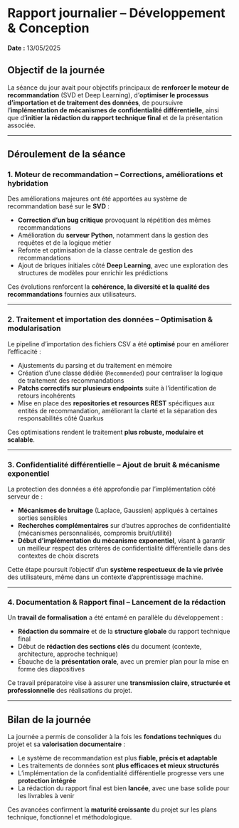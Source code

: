# Rapport journalier – Développement & Conception  
**Date :** 13/05/2025  

## Objectif de la journée  
La séance du jour avait pour objectifs principaux de **renforcer le moteur de recommandation** (SVD et Deep Learning), d’**optimiser le processus d’importation et de traitement des données**, de poursuivre l’**implémentation de mécanismes de confidentialité différentielle**, ainsi que d’**initier la rédaction du rapport technique final** et de la présentation associée.

---

## Déroulement de la séance  

### 1. Moteur de recommandation – Corrections, améliorations et hybridation  
Des améliorations majeures ont été apportées au système de recommandation basé sur le **SVD** :  
- **Correction d’un bug critique** provoquant la répétition des mêmes recommandations  
- Amélioration du **serveur Python**, notamment dans la gestion des requêtes et de la logique métier  
- Refonte et optimisation de la classe centrale de gestion des recommandations  
- Ajout de briques initiales côté **Deep Learning**, avec une exploration des structures de modèles pour enrichir les prédictions  

Ces évolutions renforcent la **cohérence, la diversité et la qualité des recommandations** fournies aux utilisateurs.

---

### 2. Traitement et importation des données – Optimisation & modularisation  
Le pipeline d’importation des fichiers CSV a été **optimisé** pour en améliorer l’efficacité :  
- Ajustements du parsing et du traitement en mémoire  
- Création d’une classe dédiée (`Recommended`) pour centraliser la logique de traitement des recommandations  
- **Patchs correctifs sur plusieurs endpoints** suite à l’identification de retours incohérents  
- Mise en place des **repositories et resources REST** spécifiques aux entités de recommandation, améliorant la clarté et la séparation des responsabilités côté Quarkus  

Ces optimisations rendent le traitement **plus robuste, modulaire et scalable**.

---

### 3. Confidentialité différentielle – Ajout de bruit & mécanisme exponentiel  
La protection des données a été approfondie par l’implémentation côté serveur de :  
- **Mécanismes de bruitage** (Laplace, Gaussien) appliqués à certaines sorties sensibles  
- **Recherches complémentaires** sur d’autres approches de confidentialité (mécanismes personnalisés, compromis bruit/utilité)  
- **Début d’implémentation du mécanisme exponentiel**, visant à garantir un meilleur respect des critères de confidentialité différentielle dans des contextes de choix discrets  

Cette étape poursuit l’objectif d’un **système respectueux de la vie privée** des utilisateurs, même dans un contexte d’apprentissage machine.

---

### 4. Documentation & Rapport final – Lancement de la rédaction  
Un **travail de formalisation** a été entamé en parallèle du développement :  
- **Rédaction du sommaire** et de la **structure globale** du rapport technique final  
- Début de **rédaction des sections clés** du document (contexte, architecture, approche technique)  
- Ébauche de la **présentation orale**, avec un premier plan pour la mise en forme des diapositives  

Ce travail préparatoire vise à assurer une **transmission claire, structurée et professionnelle** des réalisations du projet.

---

## Bilan de la journée  
La journée a permis de consolider à la fois les **fondations techniques** du projet et sa **valorisation documentaire** :  
- Le système de recommandation est plus **fiable, précis et adaptable**  
- Les traitements de données sont **plus efficaces et mieux structurés**  
- L’implémentation de la confidentialité différentielle progresse vers une **protection intégrée**  
- La rédaction du rapport final est bien **lancée**, avec une base solide pour les livrables à venir  

Ces avancées confirment la **maturité croissante** du projet sur les plans technique, fonctionnel et méthodologique.
